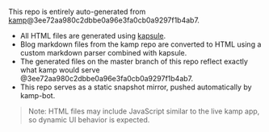 This repo is entirely auto-generated from [kamp](https://github.com/sakethpathike/kamp)@3ee72aa980c2dbbe0a96e3fa0cb0a9297f1b4ab7.

- All HTML files are generated using [kapsule](https://github.com/sakethpathike/kapsule).
- Blog markdown files from the kamp repo are converted to HTML using a custom markdown parser combined with kapsule.
- The generated files on the master branch of this repo reflect exactly what kamp would serve @3ee72aa980c2dbbe0a96e3fa0cb0a9297f1b4ab7.
- This repo serves as a static snapshot mirror, pushed automatically by kamp-bot.

> Note: HTML files may include JavaScript similar to the live kamp app, so dynamic UI behavior is expected.
